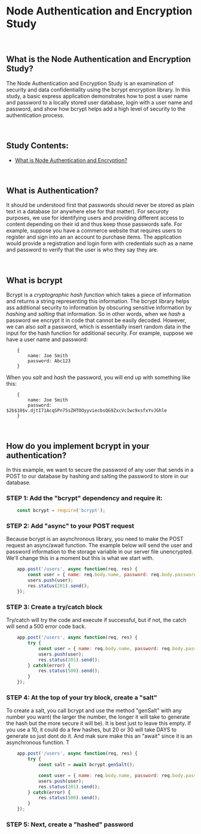 # Node Authentication and Encryption Study

<br>

## What is the Node Authentication and Encryption Study?
The Node Authentication and Encryption Study is an examination of security and data confidentiality using the bcrypt encryption library. In this study, a basic express application
demonstrates how to post a user name and password to a locally stored user database, login with a user name and password, and show how bcrypt helps add a high level of security to the
authentication process.

<br>

## Study Contents:

* [What is Node Authentication and Encryption?](#)

<br>

## What is Authentication?
It should be understood first that passwords should never be stored as plain text in a database (or anywhere else for that matter). For securoty purposes, we use for identifying users and providing different access to content depending on their id and thus keep those passwords safe. For example, suppose you have a commerce website that requires users to register and sign into an an account to purchase items. The application would provide a registration and login form with credentials such as a name and password to verify that the user is who they say they are.


<br>

## What is bcrypt
Bcrypt is a *cryptographic hash function* which takes a piece of information and returns a string representing this information. The bcrypt library helps ass additional security to information by obscuring sensitive information by *hashing* and *salting* that information. So in other words, when we *hash* a password we encrypt it in code that cannot be easily decoded.  However, we can also *salt* a password, which is essentially insert random data in the input for the hash function for additional security.  For example, suppose we have a user name and password:
```
    {
        name: Joe Smith
        password: Abc123
    }
```
When you *salt* and *hash* the password, you will end up with something like this:
```
    {
        name: Joe Smith
        password: $2b$10$v.djtI71AcqSPn75sZHTOOyyviecbsQG9ZxcVcIwc9xsfxYvJGhle
    }
```

<br>

## How do you implement bcrypt in your authentication?
In this example, we want to secure the password of any user that sends in a POST to our database by hashing and salting the password to store in our database. 

### STEP 1: Add the "bcrypt" dependency and require it:
```JavaScript
    const bcrypt = require('bcrypt');
```

### STEP 2: Add "async" to your POST request
Because bcrypt is an asynchronous library, you need to make the POST request an async/await function.  The example below will send the user and password information to the storage variable in our server file unencrypted. We'll change this in a moment but this is what we start with.
```JavaScript
    app.post('/users', async function(req, res) {                                // add async modifier
        const user = { name: req.body.name, password: req.body.password}         // store inputs as "user"
        users.push(user);                                                        // and push the user to "users"
        res.status(201).send();                                                  // and send!
    });
```

### STEP 3: Create a try/catch block
Try/catch will try the code and execute if successful, but if not, the catch will send a 500 error code back.
```JavaScript
    app.post('/users', async function(req, res) {
        try {                                                                                // try
            const user = { name: req.body.name, password: req.body.password}
            users.push(user);
            res.status(201).send();
        } catch(error) {                                                                     // catch
            res.status(500).send();
        }
    });
```

### STEP 4: At the top of your try block, create a "salt"
To create a salt, you call bcrypt and use the method "genSalt" with any number you want( the larger the number, the longer it will take to generate the hash but the more secure it will be). 
It is best just to leave this empty. If you use a 10, it could do a few hashes, but 20 or 30 will take DAYS to generate so just dont do it.  And mak sure make this an "await" since it is an asynchronous function.  T


```JavaScript
    app.post('/users', async function(req, res) {
        try {
            const salt = await bcrypt.genSalt();                                          // salt added

            const user = { name: req.body.name, password: req.body.password}
            users.push(user);
            res.status(201).send();
        } catch(error) {
            res.status(500).send();
        }
    });
```

### STEP 5: Next, create a "hashed" password







